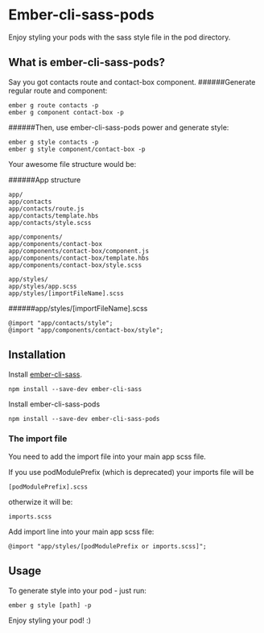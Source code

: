 # Ember-cli-sass-pods

Enjoy styling your pods with the sass style file in the pod directory.

## What is ember-cli-sass-pods?
Say you got contacts route and contact-box component.
######Generate regular route and component:
```
ember g route contacts -p
ember g component contact-box -p
```
######Then, use ember-cli-sass-pods power and generate style:
```
ember g style contacts -p
ember g style component/contact-box -p
```
Your awesome file structure would be:

######App structure
```
app/
app/contacts
app/contacts/route.js
app/contacts/template.hbs
app/contacts/style.scss

app/components/
app/components/contact-box
app/components/contact-box/component.js
app/components/contact-box/template.hbs
app/components/contact-box/style.scss

app/styles/
app/styles/app.scss
app/styles/[importFileName].scss
```
######app/styles/[importFileName].scss
```
@import "app/contacts/style";
@import "app/components/contact-box/style";
```

## Installation

Install [ember-cli-sass](https://github.com/aexmachina/ember-cli-sass).

```
npm install --save-dev ember-cli-sass
```

Install ember-cli-sass-pods

```
npm install --save-dev ember-cli-sass-pods
```

### The import file
You need to add the import file into your main app scss file.

If you use podModulePrefix (which is deprecated) your imports file will be
```
[podModulePrefix].scss
```
otherwize it will be:
```
imports.scss
```
Add import line into your main app scss file:

```
@import "app/styles/[podModulePrefix or imports.scss]";
```

## Usage

To generate style into your pod - just run:

```
ember g style [path] -p
```

Enjoy styling your pod! :)

